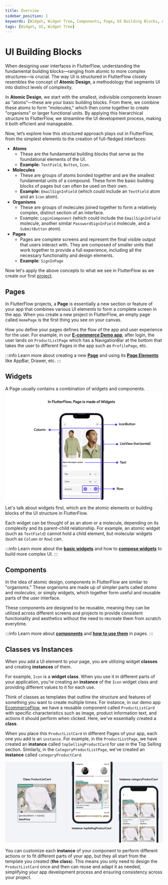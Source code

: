 ```yaml
---
title: Overview
sidebar_position: 1
keywords: [Widget, Widget Tree, Components, Page, UI Building Blocks, Atoms, Molecules, Atomic Design]
tags: [Widget, UI, Widget Tree]
---
```


# UI Building Blocks

When designing user interfaces in FlutterFlow, understanding the fundamental building
blocks—ranging from atomic to more complex structures—is crucial. The way UI is structured in
FlutterFlow closely resembles the concept of **Atomic Design**, a methodology that segments UI into
distinct levels of complexity.

In **Atomic Design**, we start with the smallest, indivisible components known as "atoms"—these are
your basic building blocks. From there, we combine these atoms to form "molecules," which then
come together to create "organisms" or larger functional units. By applying this hierarchical
structure to FlutterFlow, we streamline the UI development process, making it both efficient
and manageable.

Now, let’s explore how this structured approach plays out in FlutterFlow, from the simplest elements
to the creation of full-fledged interfaces:

- **Atoms**
    - These are the fundamental building blocks that serve as the foundational elements of the UI.
    - **Example:** `TextField`, `Button`, `Icon`.
- **Molecules**
    - These are groups of atoms bonded together and are the smallest fundamental units of a
      compound. These form the basic building blocks of pages but can often be used on their own.
    - **Example:** `EmailSignInField` (which could include an `TextField` atom and an `Icon` atom).
- **Organisms**
    - These are groups of molecules joined together to form a relatively complex, distinct section
      of an interface.
    - Example: `LoginComponent` (which could include the `EmailSignInField` molecule, another
      similar `PasswordSignInField` molecule, and a `SubmitButton` atom).
- **Pages**
    - Pages are complete screens and represent the final visible output that users interact with.
      They are composed of smaller units that work together to provide a full experience,
      including all the necessary functionality and design elements.
    - **Example**: `SignInPage`

Now let's apply the above concepts to what we see in FlutterFlow as we create our first
[project](../projects/what-is-a-project.md).

## Pages

In FlutterFlow projects, a **Page** is essentially a new section or feature of your app that combines 
various UI elements to form a complete screen in the app. When you create a new project in 
FlutterFlow, an empty page called `HomePage` is the first thing you see on your canvas. 

How you define your pages defines the flow of the app and user experience for the user. For 
example, in our [**E-commerce Demo app**](https://bit.ly/ff-docs-demo-v1), after login, the user lands on `ProductListPage` which has a 
NavigationBar at the bottom that takes the user to different Pages in the app such as 
`ProfilePage`, etc. 

:::info
Learn more about creating a new [**Page**](pages/intro-pages.md) and using its [**Page Elements**](pages/page-elements.md) like AppBar, Drawer, etc.
:::

## Widgets

A Page usually contains a combination of widgets and components. 
![everything-widget.png](imgs%2Feverything-widget.png)

Let's talk about widgets first, 
which are the atomic elements or building blocks of the UI structure in FlutterFlow. 

Each widget can be thought of as an atom or a molecule, depending on its complexity and its parent-child
relationship. For example, an atomic widget (such as `TextField`) cannot hold a child element, but 
molecular widgets (such as `Column` or `Row`) can.

:::info
Learn more about the [**basic widgets**](widgets/intro-widgets.md) and how to [**compose widgets**](widgets/composing-widgets/rows-column-stack.md) to build more complex UI.
:::

## Components

In the idea of atomic design, components in FlutterFlow are similar to "organisms." These
organisms are made up of simpler parts called _atoms_ and _molecules_, or simply widgets, which 
together form useful and reusable parts of the user interface.

These components are designed to be reusable, meaning they can be utilized across different screens
and projects to provide consistent functionality and aesthetics without the need to recreate them
from scratch everytime.

:::info
Learn more about [**components**](components/intro-components.md) and [**how to use them**](components/using-components.md) in pages. 
:::


## Classes vs Instances

When you add a UI element to your page, you are utilizing widget **classes** and
creating **instances** of them.

For example, `Icon` is a **widget class**. When you use it in different parts of your application,
you're creating an **instance** of the `Icon` widget class and providing different values to it for
each use.

Think of classes as templates that outline the structure and features of
something you want to create multiple times. For instance, in our demo app [EcommerceFlow](https://bit.ly/ff-docs-demo-v1), we
have a reusable component called `ProductListCard` with specific characteristics such as image,
product information text, and actions it should perform when clicked. Here, we've essentially
created a **class**.

When you place this `ProductListCard` in different Pages of your app, each one you add is
an `instance`. For example, in the `ProductListPage`, we have created an **instance** called
`topSellingProductCard` for use in the Top Selling section. Similarly, in the
`CategoryProductListPage`, we've created an **instance** called `categoryProductCard`.

![Class-Instance.png](imgs/Class-Instance.png)

You can customize each **instance** of your component to perform different
actions or to fit different parts of your app, but they all start from the
template you created (**the class**). This means you only need to design the `ProductListCard`
once and then can reuse and adapt it as needed, simplifying your app development
process and ensuring consistency across your project.


